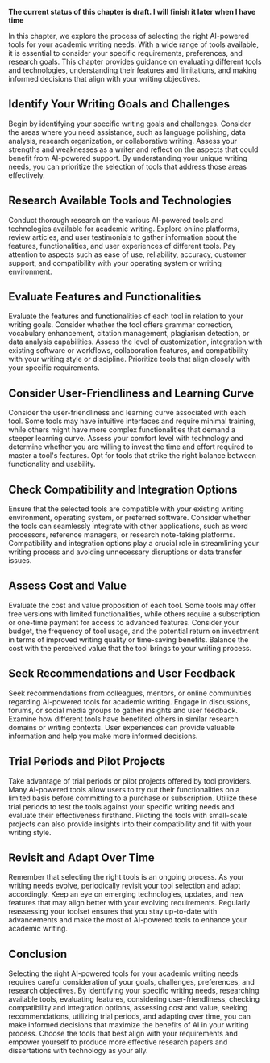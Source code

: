 **The current status of this chapter is draft. I will finish it later when I have time**

In this chapter, we explore the process of selecting the right AI-powered tools for your academic writing needs. With a wide range of tools available, it is essential to consider your specific requirements, preferences, and research goals. This chapter provides guidance on evaluating different tools and technologies, understanding their features and limitations, and making informed decisions that align with your writing objectives.

Identify Your Writing Goals and Challenges
------------------------------------------

Begin by identifying your specific writing goals and challenges. Consider the areas where you need assistance, such as language polishing, data analysis, research organization, or collaborative writing. Assess your strengths and weaknesses as a writer and reflect on the aspects that could benefit from AI-powered support. By understanding your unique writing needs, you can prioritize the selection of tools that address those areas effectively.

Research Available Tools and Technologies
-----------------------------------------

Conduct thorough research on the various AI-powered tools and technologies available for academic writing. Explore online platforms, review articles, and user testimonials to gather information about the features, functionalities, and user experiences of different tools. Pay attention to aspects such as ease of use, reliability, accuracy, customer support, and compatibility with your operating system or writing environment.

Evaluate Features and Functionalities
-------------------------------------

Evaluate the features and functionalities of each tool in relation to your writing goals. Consider whether the tool offers grammar correction, vocabulary enhancement, citation management, plagiarism detection, or data analysis capabilities. Assess the level of customization, integration with existing software or workflows, collaboration features, and compatibility with your writing style or discipline. Prioritize tools that align closely with your specific requirements.

Consider User-Friendliness and Learning Curve
---------------------------------------------

Consider the user-friendliness and learning curve associated with each tool. Some tools may have intuitive interfaces and require minimal training, while others might have more complex functionalities that demand a steeper learning curve. Assess your comfort level with technology and determine whether you are willing to invest the time and effort required to master a tool's features. Opt for tools that strike the right balance between functionality and usability.

Check Compatibility and Integration Options
-------------------------------------------

Ensure that the selected tools are compatible with your existing writing environment, operating system, or preferred software. Consider whether the tools can seamlessly integrate with other applications, such as word processors, reference managers, or research note-taking platforms. Compatibility and integration options play a crucial role in streamlining your writing process and avoiding unnecessary disruptions or data transfer issues.

Assess Cost and Value
---------------------

Evaluate the cost and value proposition of each tool. Some tools may offer free versions with limited functionalities, while others require a subscription or one-time payment for access to advanced features. Consider your budget, the frequency of tool usage, and the potential return on investment in terms of improved writing quality or time-saving benefits. Balance the cost with the perceived value that the tool brings to your writing process.

Seek Recommendations and User Feedback
--------------------------------------

Seek recommendations from colleagues, mentors, or online communities regarding AI-powered tools for academic writing. Engage in discussions, forums, or social media groups to gather insights and user feedback. Examine how different tools have benefited others in similar research domains or writing contexts. User experiences can provide valuable information and help you make more informed decisions.

Trial Periods and Pilot Projects
--------------------------------

Take advantage of trial periods or pilot projects offered by tool providers. Many AI-powered tools allow users to try out their functionalities on a limited basis before committing to a purchase or subscription. Utilize these trial periods to test the tools against your specific writing needs and evaluate their effectiveness firsthand. Piloting the tools with small-scale projects can also provide insights into their compatibility and fit with your writing style.

Revisit and Adapt Over Time
---------------------------

Remember that selecting the right tools is an ongoing process. As your writing needs evolve, periodically revisit your tool selection and adapt accordingly. Keep an eye on emerging technologies, updates, and new features that may align better with your evolving requirements. Regularly reassessing your toolset ensures that you stay up-to-date with advancements and make the most of AI-powered tools to enhance your academic writing.

Conclusion
----------

Selecting the right AI-powered tools for your academic writing needs requires careful consideration of your goals, challenges, preferences, and research objectives. By identifying your specific writing needs, researching available tools, evaluating features, considering user-friendliness, checking compatibility and integration options, assessing cost and value, seeking recommendations, utilizing trial periods, and adapting over time, you can make informed decisions that maximize the benefits of AI in your writing process. Choose the tools that best align with your requirements and empower yourself to produce more effective research papers and dissertations with technology as your ally.
